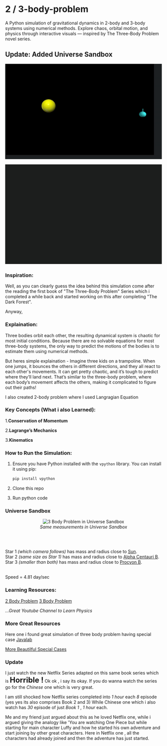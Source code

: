 # 2 / 3-body-problem

A Python simulation of gravitational dynamics in 2-body and 3-body systems using numerical methods.
Explore chaos, orbital motion, and physics through interactive visuals — inspired by The Three-Body Problem novel series.

## Update: Added Universe Sandbox

![2 Body Problem](assets/2body.gif)

![3 Body Problem](assets/3body.gif)

### Inspiration:

Well, as you can clearly guess the idea behind this simulation come after the reading the first book of "The Three-Body Problem" Series which i completed a while back and started working on this after completing "The Dark Forest".

Anyway,

### Explaination:

Three bodies orbit each other, the resulting dynamical system is chaotic for most initial conditions. Because there are no solvable equations for most three-body systems, the only way to predict the motions of the bodies is to estimate them using numerical methods.

But heres simple explaination -
Imagine three kids on a trampoline. When one jumps, it bounces the others in different directions, and they all react to each other's movements. It can get pretty chaotic, and it’s tough to predict where they’ll land next. That’s similar to the three-body problem, where each body’s movement affects the others, making it complicated to figure out their paths!

I also created 2-body problem where I used Langragian Equation

### Key Concepts (What i also Learned):

1.**Conservation of Momentum**

2.**Lagrange’s Mechanics**

3.**Kinematics**

### How to Run the Simulation:

1. Ensure you have Python installed with the `vpython` library. You can install it using pip:

   ```bash
   pip install vpython

   ```

2. Clone this repo

3. Run python code

### Universe Sandbox

<p align="center">
  <img src="assets/3-body-problem-us.gif" alt="3 Body Problem in Universe Sandbox" width="700"/>
  <br>
  <em>Same measurements in Universe Sandbox</em>
</p>
<br><br>

Star 1 _(which camera follows)_ has mass and radius close to <ins>Sun</ins>.<br>
Star 2 _(same size as Star 1)_ has mass and radius close to <ins>Alpha Centauri B</ins>.<br>
Star 3 _(smaller than both)_ has mass and radius close to <ins>Procyon B</ins>.

<br>
Speed = 4.81 day/sec

### Learning Resources:

[2 Body Problem](https://youtu.be/d05oyVJpv24?si=1_jkzCxI0kzRvUzM)
[3 Body Problem](https://youtu.be/YHHVkUrg4_M?si=Rda0CHQZV37WYsSl)

_...Great Youtube Channel to Learn Physics_

### More Great Resources

Here one i found great simulation of three body problem having special case
[Javalab](https://javalab.org/en/three_body_problem_en/)

[More Beautilful Special Cases](https://en.wikipedia.org/wiki/Three-body_problem#/media/File:5_4_800_36_downscaled.gif)

### Update

I just watch the new Netflix Series adapted on this same book series which is <span style="font-size: 24px; font-weight: bold;">Horrible !</span>
Ok ok , i say its okay. If you do wanna watch the series go for the _Chinese_ one which is very great.

I am still shocked how Netflix series completed into _1 hour_ each _8_ episode (yes yes its also comprises Book 2 and 3)
While Chinese one which i also watch has _30_ episode of just _Book 1_ , _1 hour_ each.

Me and my friend just argued about this as he loved Netflix one, while i argued giving the analogy like 'You are watching One Piece but while starting for main character Luffy and how he started his own adventure and start joining by other great characters. Here in Netflix one , all the characters had already joined and then the adventure has just started.
